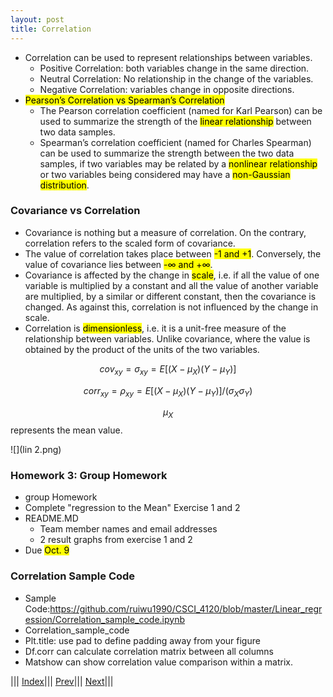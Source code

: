 ```yaml
---
layout: post
title: Correlation
---
```

- Correlation can be used to represent relationships between variables.
  * Positive Correlation: both variables change in the same direction.
  * Neutral Correlation: No relationship in the change of the variables.
  * Negative Correlation: variables change in opposite directions.
- <mark>Pearson’s Correlation vs Spearman’s Correlation</mark>
  * The Pearson correlation coefficient (named for Karl Pearson) can be used to summarize the strength of the <mark>linear relationship</mark> between two data samples.
  * Spearman’s correlation coefficient (named for Charles Spearman) can be used to summarize the strength between the two data samples, if two variables may be related by a <mark>nonlinear relationship</mark> or two variables being considered may have a <mark>non-Gaussian distribution</mark>.

### Covariance vs Correlation
- Covariance is nothing but a measure of correlation. On the contrary, correlation refers to the scaled form of covariance.
- The value of correlation takes place between <mark>-1 and +1</mark>. Conversely, the value of covariance lies between <mark>-∞ and +∞</mark>. 
- Covariance is affected by the change in <mark>scale</mark>, i.e. if all the value of one variable is multiplied by a constant and all the value of another variable are multiplied, by a similar or different constant, then the covariance is changed. As against this, correlation is not influenced by the change in scale.
- Correlation is <mark>dimensionless</mark>, i.e. it is a unit-free measure of the relationship between variables. Unlike covariance, where the value is obtained by the product of the units of the two variables.

$$cov_{xy} =  \sigma _{xy} = E[(X- \mu_X) (Y- \mu _Y)]$$

$$corr_{xy} =   \rho  _{xy} = E[(X- \mu_X) (Y- \mu _Y)]/( \sigma _X \sigma _Y)$$

$$\mu_{X}$$ represents the mean value.

![](lin 2.png)

### Homework 3: Group Homework
- group Homework
- Complete "regression to the Mean" Exercise 1 and 2
- README.MD
  * Team member names and email addresses
  * 2 result graphs from exercise 1 and 2
- Due <mark>Oct. 9</mark>

### Correlation Sample Code
- Sample Code:<https://github.com/ruiwu1990/CSCI_4120/blob/master/Linear_regression/Correlation_sample_code.ipynb>
- Correlation_sample_code
- Plt.title: use pad to define padding away from your figure
- Df.corr can calculate correlation matrix between all columns
- Matshow can show correlation value comparison within a matrix.



||| [Index](../../)||| [Prev](../)||| [Next](../mlr/)|||
